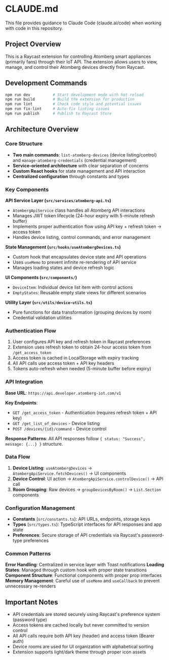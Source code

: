 # CLAUDE.md

This file provides guidance to Claude Code (claude.ai/code) when working with code in this repository.

## Project Overview

This is a Raycast extension for controlling Atomberg smart appliances (primarily fans) through their IoT API. The extension allows users to view, manage, and control their Atomberg devices directly from Raycast.

## Development Commands

```bash
npm run dev          # Start development mode with hot reload
npm run build        # Build the extension for production
npm run lint         # Check code style and potential issues
npm run fix-lint     # Auto-fix linting issues
npm run publish      # Publish to Raycast Store
```

## Architecture Overview

### Core Structure
- **Two main commands**: `list-atomberg-devices` (device listing/control) and `manage-atomberg-credentials` (credential management)
- **Service-oriented architecture** with clear separation of concerns
- **Custom React hooks** for state management and API interaction
- **Centralized configuration** through constants and types

### Key Components

**API Service Layer (`src/services/atomberg-api.ts`)**
- `AtombergApiService` class handles all Atomberg API interactions
- Manages JWT token lifecycle (24-hour expiry with 5-minute refresh buffer)
- Implements proper authentication flow using API key + refresh token → access token
- Handles device listing, control commands, and error management

**State Management (`src/hooks/useAtombergDevices.ts`)**
- Custom hook that encapsulates device state and API operations
- Uses `useMemo` to prevent infinite re-rendering of API service
- Manages loading states and device refresh logic

**UI Components (`src/components/`)**
- `DeviceItem`: Individual device list item with control actions
- `EmptyStates`: Reusable empty state views for different scenarios

**Utility Layer (`src/utils/device-utils.ts`)**
- Pure functions for data transformation (grouping devices by room)
- Credential validation utilities

### Authentication Flow

1. User configures API key and refresh token in Raycast preferences
2. Extension uses refresh token to obtain 24-hour access token from `/get_access_token`
3. Access token is cached in LocalStorage with expiry tracking
4. All API calls use access token + API key headers
5. Tokens auto-refresh when needed (5-minute buffer before expiry)

### API Integration

**Base URL**: `https://api.developer.atomberg-iot.com/v1`

**Key Endpoints**:
- `GET /get_access_token` - Authentication (requires refresh token + API key)
- `GET /get_list_of_devices` - Device listing
- `POST /devices/{id}/command` - Device control

**Response Patterns**:
All API responses follow `{ status: "Success", message: {...} }` structure.

### Data Flow

1. **Device Listing**: `useAtombergDevices` → `AtombergApiService.fetchDevices()` → UI components
2. **Device Control**: UI action → `AtombergApiService.controlDevice()` → API call
3. **Room Grouping**: Raw devices → `groupDevicesByRoom()` → `List.Section` components

### Configuration Management

- **Constants** (`src/constants.ts`): API URLs, endpoints, storage keys
- **Types** (`src/types.ts`): TypeScript interfaces for API responses and app state
- **Preferences**: Secure storage of API credentials via Raycast's password-type preferences

### Common Patterns

**Error Handling**: Centralized in service layer with Toast notifications
**Loading States**: Managed through custom hook with proper state transitions  
**Component Structure**: Functional components with proper prop interfaces
**Memory Management**: Careful use of `useMemo` and `useCallback` to prevent unnecessary re-renders

## Important Notes

- API credentials are stored securely using Raycast's preference system (password type)
- Access tokens are cached locally but never committed to version control
- All API calls require both API key (header) and access token (Bearer auth)
- Device rooms are used for UI organization with alphabetical sorting
- Extension supports light/dark theme through proper icon assets